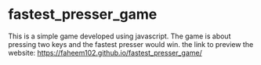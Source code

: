 # fastest_presser_game
This is a simple game developed using javascript. The game is about pressing two keys and the fastest presser would win. 
the link to preview the website: https://faheem102.github.io/fastest_presser_game/
